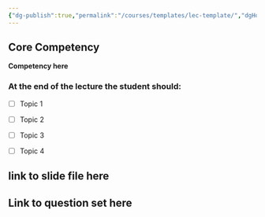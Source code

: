```yaml
---
{"dg-publish":true,"permalink":"/courses/templates/lec-template/","dgHomeLink":true,"dgPassFrontmatter":false,"dgShowBacklinks":true,"dgShowLocalGraph":true,"dgShowInlineTitle":false}
---
```



## Core Competency
**Competency here**

### At the end of the lecture the student should:
- [ ] Topic 1
- [ ] Topic 2
- [ ] Topic 3
- [ ] Topic 4


## link to slide file here

## Link to question set here





